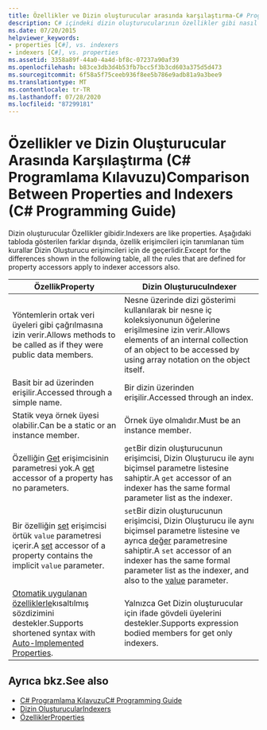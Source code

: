 ```yaml
---
title: Özellikler ve Dizin oluşturucular arasında karşılaştırma-C# Programlama Kılavuzu
description: C# içindeki dizin oluşturucularının özellikler gibi nasıl olduğunu karşılaştırın. Bazı farklılıklar haricinde, özellik erişimcileri için tanımlanan kurallar Dizin Oluşturucu erişimcileri için geçerlidir.
ms.date: 07/20/2015
helpviewer_keywords:
- properties [C#], vs. indexers
- indexers [C#], vs. properties
ms.assetid: 3358a89f-44a0-4a4d-bf8c-07237a90af39
ms.openlocfilehash: b83ce3db3d4b53fb7bcc5f3b3cd603a375d5d473
ms.sourcegitcommit: 6f58a5f75ceeb936f8ee5b786e9adb81a9a3bee9
ms.translationtype: MT
ms.contentlocale: tr-TR
ms.lasthandoff: 07/28/2020
ms.locfileid: "87299181"
---
```

# <a name="comparison-between-properties-and-indexers-c-programming-guide"></a><span data-ttu-id="c65e8-104">Özellikler ve Dizin Oluşturucular Arasında Karşılaştırma (C# Programlama Kılavuzu)</span><span class="sxs-lookup"><span data-stu-id="c65e8-104">Comparison Between Properties and Indexers (C# Programming Guide)</span></span>
<span data-ttu-id="c65e8-105">Dizin oluşturucular Özellikler gibidir.</span><span class="sxs-lookup"><span data-stu-id="c65e8-105">Indexers are like properties.</span></span> <span data-ttu-id="c65e8-106">Aşağıdaki tabloda gösterilen farklar dışında, özellik erişimcileri için tanımlanan tüm kurallar Dizin Oluşturucu erişimcileri için de geçerlidir.</span><span class="sxs-lookup"><span data-stu-id="c65e8-106">Except for the differences shown in the following table, all the rules that are defined for property accessors apply to indexer accessors also.</span></span>  
  
|<span data-ttu-id="c65e8-107">Özellik</span><span class="sxs-lookup"><span data-stu-id="c65e8-107">Property</span></span>|<span data-ttu-id="c65e8-108">Dizin Oluşturucu</span><span class="sxs-lookup"><span data-stu-id="c65e8-108">Indexer</span></span>|  
|--------------|-------------|  
|<span data-ttu-id="c65e8-109">Yöntemlerin ortak veri üyeleri gibi çağrılmasına izin verir.</span><span class="sxs-lookup"><span data-stu-id="c65e8-109">Allows methods to be called as if they were public data members.</span></span>|<span data-ttu-id="c65e8-110">Nesne üzerinde dizi gösterimi kullanılarak bir nesne iç koleksiyonunun öğelerine erişilmesine izin verir.</span><span class="sxs-lookup"><span data-stu-id="c65e8-110">Allows elements of an internal collection of an object to be accessed by using array notation on the object itself.</span></span>|  
|<span data-ttu-id="c65e8-111">Basit bir ad üzerinden erişilir.</span><span class="sxs-lookup"><span data-stu-id="c65e8-111">Accessed through a simple name.</span></span>|<span data-ttu-id="c65e8-112">Bir dizin üzerinden erişilir.</span><span class="sxs-lookup"><span data-stu-id="c65e8-112">Accessed through an index.</span></span>|  
|<span data-ttu-id="c65e8-113">Statik veya örnek üyesi olabilir.</span><span class="sxs-lookup"><span data-stu-id="c65e8-113">Can be a static or an instance member.</span></span>|<span data-ttu-id="c65e8-114">Örnek üye olmalıdır.</span><span class="sxs-lookup"><span data-stu-id="c65e8-114">Must be an instance member.</span></span>|  
|<span data-ttu-id="c65e8-115">Özelliğin [Get](../../language-reference/keywords/get.md) erişimcisinin parametresi yok.</span><span class="sxs-lookup"><span data-stu-id="c65e8-115">A [get](../../language-reference/keywords/get.md) accessor of a property has no parameters.</span></span>|<span data-ttu-id="c65e8-116">`get`Bir dizin oluşturucunun erişimcisi, Dizin Oluşturucu ile aynı biçimsel parametre listesine sahiptir.</span><span class="sxs-lookup"><span data-stu-id="c65e8-116">A `get` accessor of an indexer has the same formal parameter list as the indexer.</span></span>|  
|<span data-ttu-id="c65e8-117">Bir özelliğin [set](../../language-reference/keywords/set.md) erişimcisi örtük `value` parametresi içerir.</span><span class="sxs-lookup"><span data-stu-id="c65e8-117">A [set](../../language-reference/keywords/set.md) accessor of a property contains the implicit `value` parameter.</span></span>|<span data-ttu-id="c65e8-118">`set`Bir dizin oluşturucunun erişimcisi, Dizin Oluşturucu ile aynı biçimsel parametre listesine ve ayrıca [değer](../../language-reference/keywords/value.md) parametresine sahiptir.</span><span class="sxs-lookup"><span data-stu-id="c65e8-118">A `set` accessor of an indexer has the same formal parameter list as the indexer, and also to the [value](../../language-reference/keywords/value.md) parameter.</span></span>|  
|<span data-ttu-id="c65e8-119">[Otomatik uygulanan özelliklerle](../classes-and-structs/auto-implemented-properties.md)kısaltılmış sözdizimini destekler.</span><span class="sxs-lookup"><span data-stu-id="c65e8-119">Supports shortened syntax with [Auto-Implemented Properties](../classes-and-structs/auto-implemented-properties.md).</span></span>|<span data-ttu-id="c65e8-120">Yalnızca Get Dizin oluşturucular için ifade gövdeli üyelerini destekler.</span><span class="sxs-lookup"><span data-stu-id="c65e8-120">Supports expression bodied members for get only indexers.</span></span>|  
  
## <a name="see-also"></a><span data-ttu-id="c65e8-121">Ayrıca bkz.</span><span class="sxs-lookup"><span data-stu-id="c65e8-121">See also</span></span>

- [<span data-ttu-id="c65e8-122">C# Programlama Kılavuzu</span><span class="sxs-lookup"><span data-stu-id="c65e8-122">C# Programming Guide</span></span>](../index.md)
- [<span data-ttu-id="c65e8-123">Dizin Oluşturucular</span><span class="sxs-lookup"><span data-stu-id="c65e8-123">Indexers</span></span>](./index.md)
- [<span data-ttu-id="c65e8-124">Özellikler</span><span class="sxs-lookup"><span data-stu-id="c65e8-124">Properties</span></span>](../classes-and-structs/properties.md)
